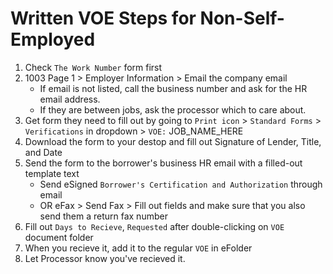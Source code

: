 # Written VOE Steps for Non-Self-Employed
1. Check `The Work Number` form first
2. 1003 Page 1 > Employer Information > Email the company email
    + If email is not listed, call the business number and ask for the HR email address.
    + If they are between jobs, ask the processor which to care about.
3. Get form they need to fill out by going to `Print icon` > `Standard Forms` > `Verifications` in dropdown > `VOE:` JOB_NAME_HERE
4. Download the form to your destop and fill out Signature of Lender, Title, and Date
5. Send the form to the borrower's business HR email with a filled-out template text
    + Send eSigned `Borrower's Certification and Authorization` through email
    + OR eFax > Send Fax > Fill out fields and make sure that you also send them a return fax number
6. Fill out `Days to Recieve`, `Requested` after double-clicking on `VOE` document folder
7. When you recieve it, add it to the regular `VOE` in eFolder
8. Let Processor know you've recieved it.


